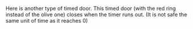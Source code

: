 Here is another type of timed door. This timed door (with the red ring instead of the olive one) closes when the timer runs out.
(It is not safe the same unit of time as it reaches 0)
